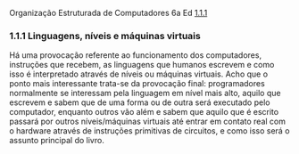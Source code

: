 Organização Estruturada de Computadores
6a Ed
[1.1.1](#111-linguagens-níveis-e-máquinas-virtuais)

### 1.1.1 Linguagens, níveis e máquinas virtuais 

Há uma provocação referente ao funcionamento dos computadores, instruções que 
recebem, as linguagens que humanos escrevem e como isso é interpretado através 
de níveis ou máquinas virtuais. Acho que o ponto 
mais interessante trata-se da provocação final: 
programadores normalmente se interessam pela 
linguagem em nível mais alto, aquilo que escrevem
e sabem que de uma forma ou de outra será 
executado pelo computador, enquanto outros vão
além e sabem que aquilo que é escrito passará 
por outros níveis/máquinas virtuais até entrar 
em contato real com o hardware através de instruções 
primitivas de circuitos, e como isso será o assunto principal do livro.  